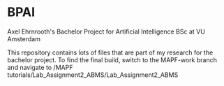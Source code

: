 # BPAI
Axel Ehrnrooth's Bachelor Project for Artificial Intelligence BSc at VU Amsterdam

This repository contains lots of files that are part of my research for the bachelor project. To find the final build, switch to the MAPF-work branch and navigate to /MAPF tutorials/Lab_Assignment2_ABMS/Lab_Assignment2_ABMS

